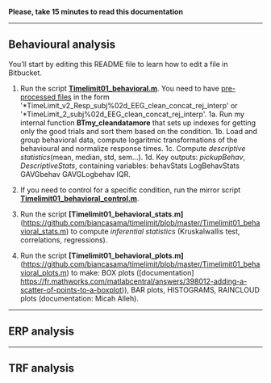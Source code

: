 **Please, take 15 minutes to read this documentation**



---

## Behavioural analysis

You’ll start by editing this README file to learn how to edit a file in Bitbucket.

1. Run the script [**Timelimit01_behavioral.m**](https://github.com/biancasama/timelimit/blob/master/Timelimit01_behavioral.m). You need to have [pre-processed files](http://www.fieldtriptoolbox.org/tutorial/preprocessing_erp/) in the form '*TimeLimit_v2_Resp_subj%02d_EEG_clean_concat_rej_interp' or '*TimeLimit_2_subj%02d_EEG_clean_concat_rej_interp'.
    1a. Run my internal function **BTmy_cleandatamore** that sets up indexes for getting only the good trials and sort them based on the condition.
    1b. Load and group behavioral data, compute logaritmic transformations of the behavioural and normalize response times.
    1c. Compute *descriptive statistics*(mean, median, std, sem...).
    1d. Key outputs: *pickupBehav*, *DescriptiveStats*, containing variables: behavStats  LogBehavStats GAVGbehav GAVGLogbehav IQR.
    
2. If you need to control for a specific condition, run the mirror script **[Timelimit01_behavioral_control.m](https://github.com/biancasama/timelimit/blob/master/Timelimit01_behavioral_control.m)**.

3. Run the script **[Timelimit01_behavioral_stats.m]**(https://github.com/biancasama/timelimit/blob/master/Timelimit01_behavioral_stats.m) to compute *inferential statistics* (Kruskalwallis test, correlations, regressions).

4. Run the script **[Timelimit01_behavioral_plots.m]**(https://github.com/biancasama/timelimit/blob/master/Timelimit01_behavioral_plots.m) to make: BOX plots ([documentation] https://fr.mathworks.com/matlabcentral/answers/398012-adding-a-scatter-of-points-to-a-boxplot)), BAR plots, HISTOGRAMS, RAINCLOUD plots (documentation: Micah Alleh).

---

## ERP analysis





---

## TRF analysis

